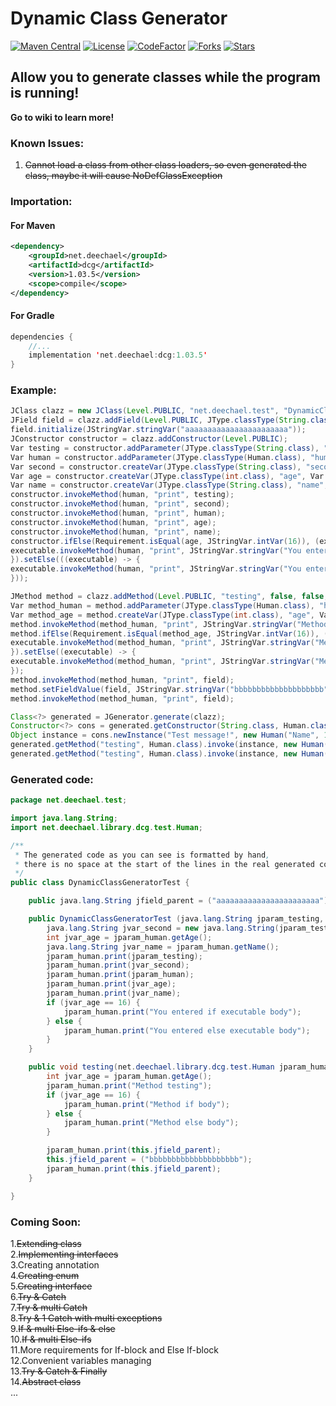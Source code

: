 # Dynamic Class Generator 
[![Maven Central](https://maven-badges.herokuapp.com/maven-central/net.deechael/dcg/badge.svg)](https://maven-badges.herokuapp.com/maven-central/net.deechael/dcg)
[![License](https://img.shields.io/github/license/Ocean-Project/DynamicClassGenerator.svg)](https://www.gnu.org/licenses/gpl-3.0.html)
[![CodeFactor](https://www.codefactor.io/repository/github/theothers-smp-project/dynamicclassgenerator/badge)](https://www.codefactor.io/repository/github/theothers-smp-project/dynamicclassgenerator)
[![Forks](https://img.shields.io/github/forks/Ocean-Project/DynamicClassGenerator.svg)](https://github.com/Ocean-Project/DynamicClassGenerator/fork)
[![Stars](https://img.shields.io/github/stars/Ocean-Project/DynamicClassGenerator.svg)]()
## Allow you to generate classes while the program is running!

<b>Go to wiki to learn more!</b>

### Known Issues:
1. <s>Cannot load a class from other class loaders, so even generated the class, maybe it will cause NoDefClassException</s>

### Importation:
#### For Maven
```xml
<dependency>
    <groupId>net.deechael</groupId>
    <artifactId>dcg</artifactId>
    <version>1.03.5</version>
    <scope>compile</scope>
</dependency>
```
#### For Gradle
```kotlin
dependencies { 
    //...
    implementation 'net.deechael:dcg:1.03.5'
}
```

### Example:
```java
JClass clazz = new JClass(Level.PUBLIC, "net.deechael.test", "DynamicClassGeneratorTest");
JField field = clazz.addField(Level.PUBLIC, JType.classType(String.class), "parent", false, false);
field.initialize(JStringVar.stringVar("aaaaaaaaaaaaaaaaaaaaaaa"));
JConstructor constructor = clazz.addConstructor(Level.PUBLIC);
Var testing = constructor.addParameter(JType.classType(String.class), "testing");
Var human = constructor.addParameter(JType.classType(Human.class), "human");
Var second = constructor.createVar(JType.classType(String.class), "second", Var.constructor(JType.classType(String.class), testing));
Var age = constructor.createVar(JType.classType(int.class), "age", Var.invokeMethod(human, "getAge"));
Var name = constructor.createVar(JType.classType(String.class), "name", Var.invokeMethod(human, "getName"));
constructor.invokeMethod(human, "print", testing);
constructor.invokeMethod(human, "print", second);
constructor.invokeMethod(human, "print", human);
constructor.invokeMethod(human, "print", age);
constructor.invokeMethod(human, "print", name);
constructor.ifElse(Requirement.isEqual(age, JStringVar.intVar(16)), (executable) -> {
executable.invokeMethod(human, "print", JStringVar.stringVar("You entered if executable body"));
}).setElse(((executable) -> {
executable.invokeMethod(human, "print", JStringVar.stringVar("You entered else executable body"));
}));

JMethod method = clazz.addMethod(Level.PUBLIC, "testing", false, false, false);
Var method_human = method.addParameter(JType.classType(Human.class), "human");
Var method_age = method.createVar(JType.classType(int.class), "age", Var.invokeMethod(human, "getAge"));
method.invokeMethod(method_human, "print", JStringVar.stringVar("Method testing"));
method.ifElse(Requirement.isEqual(method_age, JStringVar.intVar(16)), (executable) -> {
executable.invokeMethod(method_human, "print", JStringVar.stringVar("Method if body"));
}).setElse((executable) -> {
executable.invokeMethod(method_human, "print", JStringVar.stringVar("Method else body"));
});
method.invokeMethod(method_human, "print", field);
method.setFieldValue(field, JStringVar.stringVar("bbbbbbbbbbbbbbbbbbbb"));
method.invokeMethod(method_human, "print", field);

Class<?> generated = JGenerator.generate(clazz);
Constructor<?> cons = generated.getConstructor(String.class, Human.class);
Object instance = cons.newInstance("Test message!", new Human("Name", 16));
generated.getMethod("testing", Human.class).invoke(instance, new Human("DeeChael", 16));
generated.getMethod("testing", Human.class).invoke(instance, new Human("DeeChael", 39));
```

### Generated code:
```java
package net.deechael.test;

import java.lang.String;
import net.deechael.library.dcg.test.Human;

/**
 * The generated code as you can see is formatted by hand,
 * there is no space at the start of the lines in the real generated code
 */
public class DynamicClassGeneratorTest {

    public java.lang.String jfield_parent = ("aaaaaaaaaaaaaaaaaaaaaaa");

    public DynamicClassGeneratorTest (java.lang.String jparam_testing, net.deechael.library.dcg.test.Human jparam_human) {
        java.lang.String jvar_second = new java.lang.String(jparam_testing);
        int jvar_age = jparam_human.getAge();
        java.lang.String jvar_name = jparam_human.getName();
        jparam_human.print(jparam_testing);
        jparam_human.print(jvar_second);
        jparam_human.print(jparam_human);
        jparam_human.print(jvar_age);
        jparam_human.print(jvar_name);
        if (jvar_age == 16) {
            jparam_human.print("You entered if executable body");
        } else {
            jparam_human.print("You entered else executable body");
        }
    }

    public void testing(net.deechael.library.dcg.test.Human jparam_human) {
        int jvar_age = jparam_human.getAge();
        jparam_human.print("Method testing");
        if (jvar_age == 16) {
            jparam_human.print("Method if body");
        } else {
            jparam_human.print("Method else body");
        }

        jparam_human.print(this.jfield_parent);
        this.jfield_parent = ("bbbbbbbbbbbbbbbbbbbb");
        jparam_human.print(this.jfield_parent);
    }

}
```

### Coming Soon:

1.<s>Extending class</s>\
2.<s>Implementing interfaces</s>\
3.Creating annotation\
4.<s>Creating enum</s>\
5.<s>Creating interface</s>\
6.<s>Try & Catch</s>\
7.<s>Try & multi Catch</s>\
8.<s>Try & 1 Catch with multi exceptions</s>\
9.<s>If & multi Else-ifs & else</s>\
10.<s>If & multi Else-ifs</s>\
11.More requirements for If-block and Else If-block\
12.Convenient variables managing\
13.<s>Try & Catch & Finally</s>\
14.<s>Abstract class</s>\
...
